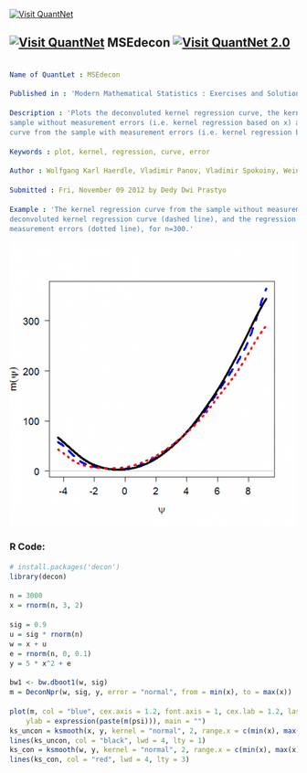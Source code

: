 
[<img src="https://github.com/QuantLet/Styleguide-and-FAQ/blob/master/pictures/banner.png" width="888" alt="Visit QuantNet">](http://quantlet.de/)

## [<img src="https://github.com/QuantLet/Styleguide-and-FAQ/blob/master/pictures/qloqo.png" alt="Visit QuantNet">](http://quantlet.de/) **MSEdecon** [<img src="https://github.com/QuantLet/Styleguide-and-FAQ/blob/master/pictures/QN2.png" width="60" alt="Visit QuantNet 2.0">](http://quantlet.de/)

```yaml

Name of QuantLet : MSEdecon

Published in : 'Modern Mathematical Statistics : Exercises and Solutions'

Description : 'Plots the deconvoluted kernel regression curve, the kernel regression curve from the
sample without measurement errors (i.e. kernel regression based on x) and the kernel regression
curve from the sample with measurement errors (i.e. kernel regression based on z).'

Keywords : plot, kernel, regression, curve, error

Author : Wolfgang Karl Haerdle, Vladimir Panov, Vladimir Spokoiny, Weining Wang

Submitted : Fri, November 09 2012 by Dedy Dwi Prastyo

Example : 'The kernel regression curve from the sample without measurement errors (solid line), the
deconvoluted kernel regression curve (dashed line), and the regression curve from the sample with
measurement errors (dotted line), for n=300.'

```

![Picture1](plot.png)


### R Code:
```r
# install.packages('decon')
library(decon)

n = 3000
x = rnorm(n, 3, 2)

sig = 0.9
u = sig * rnorm(n)
w = x + u
e = rnorm(n, 0, 0.1)
y = 5 * x^2 + e

bw1 <- bw.dboot1(w, sig)
m = DeconNpr(w, sig, y, error = "normal", from = min(x), to = max(x))

plot(m, col = "blue", cex.axis = 1.2, font.axis = 1, cex.lab = 1.2, las = 1, lwd = 4, lty = 2, xlab = expression(paste(psi)), 
    ylab = expression(paste(m(psi))), main = "")
ks_uncon = ksmooth(x, y, kernel = "normal", 2, range.x = c(min(x), max(x)))
lines(ks_uncon, col = "black", lwd = 4, lty = 1)
ks_con = ksmooth(w, y, kernel = "normal", 2, range.x = c(min(x), max(x)))
lines(ks_con, col = "red", lwd = 4, lty = 3) 

```
